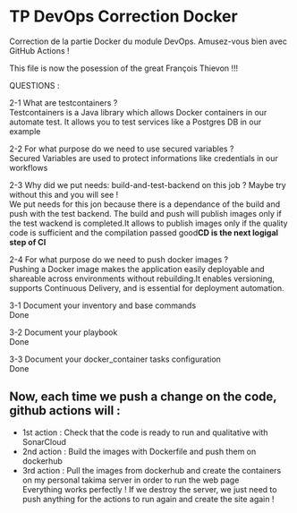 # TP DevOps Correction Docker

Correction de la partie Docker du module DevOps. Amusez-vous bien avec GitHub Actions !

This file is now the posession of the great François Thievon !!!

QUESTIONS :  

2-1 What are testcontainers ?  
Testcontainers is a Java library which allows Docker containers in our automate test. It allows you to test services like a Postgres DB in our example  

2-2 For what purpose do we need to use secured variables ?  
Secured Variables are used to protect informations like credentials in our workflows  

2-3 Why did we put needs: build-and-test-backend on this job ? Maybe try without this and you will see !  
We put needs for this jon because there is a dependance of the build and push with the test backend. The build and push will publish images only if the test wackend is completed.It allows to publish images only if the quality code is sufficient and the compilation passed good**CD is the next logigal step of CI**  

2-4 For what purpose do we need to push docker images ?  
Pushing a Docker image makes the application easily deployable and shareable across environments without rebuilding.It enables versioning, supports Continuous Delivery, and is essential for deployment automation.  

3-1 Document your inventory and base commands  
Done  

3-2 Document your playbook  
Done  

3-3 Document your docker_container tasks configuration  
Done  

## Now, each time we push a change on the code, github actions will :
  - 1st action : Check that the code is ready to run and qualitative with SonarCloud
  - 2nd action : Build the images with Dockerfile and push them on dockerhub
  - 3rd action : Pull the images from dockerhub and create the containers on my personal takima server in order to run the web page  
Everything works perfectly ! If we destroy the server, we just need to push anything for the actions to run again and create the site again !

